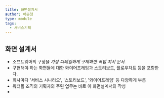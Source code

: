 ```yaml
---
title: 화면설계서
author: 배문형
type: module
tags:
  - 서비스기획
---
```


## 화면 설계서

- 소프트웨어의 구상을 *가장 디테일하게 구체화한 작업 지시 문서.* 
- 구현해야 하는 화면들에 대한 와이어프레임과 스토리보드, 플로우차트 등을 포함한다. 
- 회사마다 '서비스 시나리오', '스토리보드', '와이어프레임' 등 다양하게 부름
- 워터폴 조직의 기획자의 주된 업무는 바로 이 화면설계서의 작성
- 

